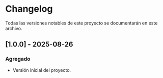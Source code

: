 # Changelog
Todas las versiones notables de este proyecto se documentarán en este archivo.
## [1.0.0] - 2025-08-26
### Agregado
- Versión inicial del proyecto.